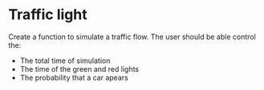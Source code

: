 # Traffic light

Create a function to simulate a traffic flow. The user should be able control the:

* The total time of simulation 
* The time of the green and red lights
* The probability that a car apears
